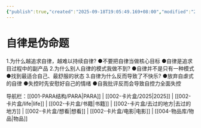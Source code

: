 ```yaml
---
{"publish":true,"created":"2025-09-18T19:05:49.169+08:00","modified":"2025-09-18T19:06:30.559+08:00","cssclasses":""}
---
```


# 自律是伪命题

1.为什么越追求自律，越难以持续自律?
●不要把自律当做核心目标
●自律是追求目过程中的副产品
2.为什么别人自律的模式我做不到?
●自律并不是只有一种模式
●找到最适合自己、最舒服的状态
3.自律为什么反而导致了不快乐?
●放弃自虐式的自律
●失控时先安慰好自己的情绪
●自我批评反而会导致自控力全面失控



导航栏：[[001-PARA结构/PARA\|PARA]] | [[002-卡片盒/2025\|2025]] | [[002-卡片盒/life\|life]] | [[002-卡片盒/书籍\|书籍]] | [[002-卡片盒/去过的地方\|去过的地方]] | [[002-卡片盒/想看\|想看]] | [[002-卡片盒/电影\|电影]] | [[004-物品库/物品\|物品]]